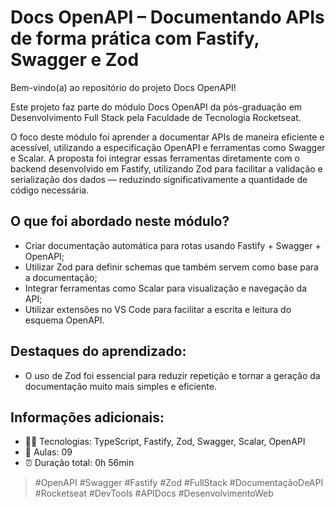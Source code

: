 # Docs OpenAPI – Documentando APIs de forma prática com Fastify, Swagger e Zod

Bem-vindo(a) ao repositório do projeto Docs OpenAPI!

Este projeto faz parte do módulo Docs OpenAPI da pós-graduação em Desenvolvimento Full Stack pela Faculdade de Tecnologia Rocketseat.

O foco deste módulo foi aprender a documentar APIs de maneira eficiente e acessível, utilizando a especificação OpenAPI e ferramentas como Swagger e Scalar. A proposta foi integrar essas ferramentas diretamente com o backend desenvolvido em Fastify, utilizando Zod para facilitar a validação e serialização dos dados — reduzindo significativamente a quantidade de código necessária.

## O que foi abordado neste módulo?

- Criar documentação automática para rotas usando Fastify + Swagger + OpenAPI;
- Utilizar Zod para definir schemas que também servem como base para a documentação;
- Integrar ferramentas como Scalar para visualização e navegação da API;
- Utilizar extensões no VS Code para facilitar a escrita e leitura do esquema OpenAPI.

## Destaques do aprendizado:

- O uso de Zod foi essencial para reduzir repetição e tornar a geração da documentação muito mais simples e eficiente.

## Informações adicionais:

- 👨‍💻 Tecnologias: TypeScript, Fastify, Zod, Swagger, Scalar, OpenAPI
- 📘 Aulas: 09
- ⏰ Duração total: 0h 56min

> #OpenAPI #Swagger #Fastify #Zod #FullStack #DocumentaçãoDeAPI #Rocketseat #DevTools #APIDocs #DesenvolvimentoWeb
